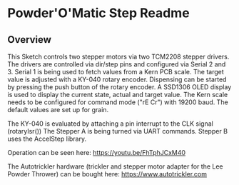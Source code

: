 Powder'O'Matic Step Readme
==========================

## Overview

This Sketch controls two stepper motors via two TCM2208 stepper drivers. The drivers 
are controlled via dir/step pins and configured via Serial 2 and 3. Serial 1 is being
used to fetch values from a Kern PCB scale. The target value is adjusted with a KY-040
rotary encoder. Dispensing can be started by pressing the push button of the rotary
encoder. A SSD1306 OLED display is used to display the current state, actual and target
value. The Kern scale needs to be configured for command mode ("rE Cr") with 19200 baud. 
The default values are set up for grain.
  
The KY-040 is evaluated by attaching a pin interrupt to the CLK signal (rotaryIsr())
The Stepper A is being turned via UART commands. Stepper B uses the AccelStep library.

Operation can be seen here: https://youtu.be/FhTphJCxM40

The Autotrickler hardware (trickler and stepper motor adapter for the Lee Powder Thrower)
can be bought here: https://www.autotrickler.com
